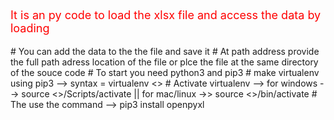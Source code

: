 <html>
  <p style="color:red; font-size:18px;">It is an py code to load the xlsx file and access the data by loading</p>
</html>
# You can add the data to the the file and save it 
# At path address provide the full path adress location of the file or plce the file at the same directory of the souce code
# To start you need python3 and pip3
# make virtualenv using pip3 --> syntax =  virtualenv <<name>>
# Activate virtualenv --> for windows  --> source <<name>>/Scripts/activate  || for mac/linux ->> source <<name>>/bin/activate
# The use the command --> pip3 install openpyxl
